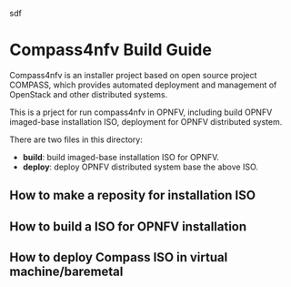 sdf
# Compass4nfv Build Guide

Compass4nfv is an installer project based on open source project COMPASS, which provides automated deployment and management of OpenStack and other distributed systems.

This is a prject for run compass4nfv in OPNFV, including build OPNFV imaged-base installation ISO, deployment for OPNFV distributed system.

There are two files in this directory:

* **build**: build imaged-base installation ISO for OPNFV.
* **deploy**: deploy OPNFV distributed system base the above ISO.

## How to make a reposity for installation ISO

## How to build a ISO for OPNFV installation

## How to deploy Compass ISO in virtual machine/baremetal

